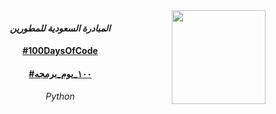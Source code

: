 
<img align="right" width="150" height="150" src="https://pbs.twimg.com/profile_images/1084013687004893184/fUYnr5lF.jpg">

  <h4 align="center">
  <em>
المبادرة السعودية للمطورين 
  </em>
  <br />
  <h4 align="center">
  <a  href="https://twitter.com/hashtag/100DaysOfCode?src=hash">
#100DaysOfCode
  </a>
  <br />
<h4 align="center">
  <a  href="https://twitter.com/hashtag/100_%D9%8A%D9%88%D9%85_%D8%A8%D8%B1%D9%85%D8%AC%D8%A9?src=hash">
#١٠٠_يوم_برمجه  
  </a>
  <br />
  <h6 align="center">
  <em>
 Python
  </em>
  <br />
